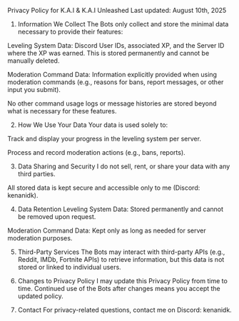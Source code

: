 Privacy Policy for K.A.I & K.A.I Unleashed
Last updated: August 10th, 2025

1. Information We Collect
The Bots only collect and store the minimal data necessary to provide their features:

Leveling System Data: Discord User IDs, associated XP, and the Server ID where the XP was earned. This is stored permanently and cannot be manually deleted.

Moderation Command Data: Information explicitly provided when using moderation commands (e.g., reasons for bans, report messages, or other input you submit).

No other command usage logs or message histories are stored beyond what is necessary for these features.

2. How We Use Your Data
Your data is used solely to:

Track and display your progress in the leveling system per server.

Process and record moderation actions (e.g., bans, reports).

3. Data Sharing and Security
I do not sell, rent, or share your data with any third parties.

All stored data is kept secure and accessible only to me (Discord: kenanidk).

4. Data Retention
Leveling System Data: Stored permanently and cannot be removed upon request.

Moderation Command Data: Kept only as long as needed for server moderation purposes.

5. Third-Party Services
The Bots may interact with third-party APIs (e.g., Reddit, IMDb, Fortnite APIs) to retrieve information, but this data is not stored or linked to individual users.

6. Changes to Privacy Policy
I may update this Privacy Policy from time to time. Continued use of the Bots after changes means you accept the updated policy.
8. Contact
For privacy-related questions, contact me on Discord: kenanidk.
